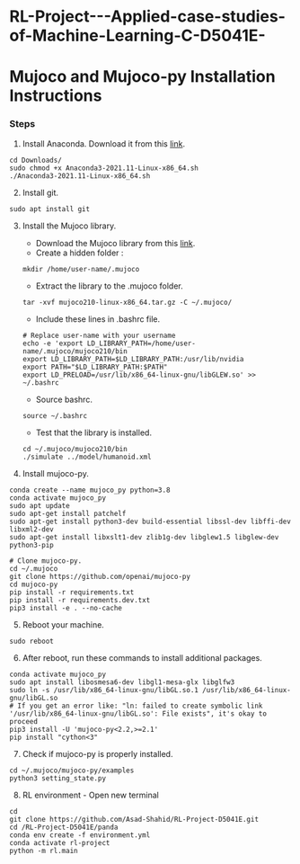 # RL-Project---Applied-case-studies-of-Machine-Learning-C-D5041E-


# Mujoco and Mujoco-py Installation Instructions

### Steps
1. Install Anaconda. Download it from this [link](https://repo.anaconda.com/archive/Anaconda3-2021.11-Linux-x86_64.sh).
```
cd Downloads/
sudo chmod +x Anaconda3-2021.11-Linux-x86_64.sh
./Anaconda3-2021.11-Linux-x86_64.sh
```

2. Install git.
```
sudo apt install git
```

3. Install the Mujoco library.

    * Download the Mujoco library from this [link](https://mujoco.org/download/mujoco210-linux-x86_64.tar.gz).
    * Create a hidden folder :
    ```
    mkdir /home/user-name/.mujoco
    ```
    * Extract the library to the .mujoco folder.
    ```
    tar -xvf mujoco210-linux-x86_64.tar.gz -C ~/.mujoco/
    ```
    * Include these lines in .bashrc file.
    ```
    # Replace user-name with your username
    echo -e 'export LD_LIBRARY_PATH=/home/user-name/.mujoco/mujoco210/bin 
    export LD_LIBRARY_PATH=$LD_LIBRARY_PATH:/usr/lib/nvidia 
    export PATH="$LD_LIBRARY_PATH:$PATH" 
    export LD_PRELOAD=/usr/lib/x86_64-linux-gnu/libGLEW.so' >> ~/.bashrc
    ```
    * Source bashrc.
    ```
    source ~/.bashrc
    ```
    * Test that the library is installed.
    ```
    cd ~/.mujoco/mujoco210/bin
    ./simulate ../model/humanoid.xml
    ```

4. Install mujoco-py.
```
conda create --name mujoco_py python=3.8
conda activate mujoco_py
sudo apt update
sudo apt-get install patchelf
sudo apt-get install python3-dev build-essential libssl-dev libffi-dev libxml2-dev  
sudo apt-get install libxslt1-dev zlib1g-dev libglew1.5 libglew-dev python3-pip

# Clone mujoco-py.
cd ~/.mujoco
git clone https://github.com/openai/mujoco-py
cd mujoco-py
pip install -r requirements.txt
pip install -r requirements.dev.txt
pip3 install -e . --no-cache
```
5. Reboot your machine.
```
sudo reboot
```
6. After reboot, run these commands to install additional packages.
```
conda activate mujoco_py
sudo apt install libosmesa6-dev libgl1-mesa-glx libglfw3
sudo ln -s /usr/lib/x86_64-linux-gnu/libGL.so.1 /usr/lib/x86_64-linux-gnu/libGL.so
# If you get an error like: "ln: failed to create symbolic link '/usr/lib/x86_64-linux-gnu/libGL.so': File exists", it's okay to proceed
pip3 install -U 'mujoco-py<2.2,>=2.1'
pip install "cython<3"
```
7. Check if mujoco-py is properly installed.
```
cd ~/.mujoco/mujoco-py/examples
python3 setting_state.py
```
8.  RL environment - Open new terminal
```
cd
git clone https://github.com/Asad-Shahid/RL-Project-D5041E.git
cd /RL-Project-D5041E/panda
conda env create -f environment.yml
conda activate rl-project
python -m rl.main
